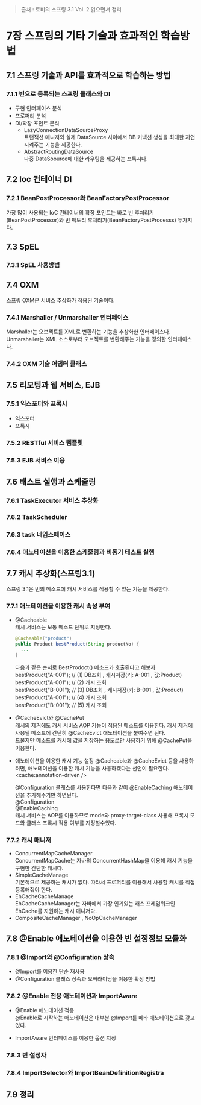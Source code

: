 > 출처 : 토비의 스프링 3.1 Vol. 2 읽으면서 정리

# 7장 스프링의 기타 기술과 효과적인 학습방법
## 7.1 스프링 기술과 API를 효과적으로 학습하는 방법
### 7.1.1 빈으로 등록되는 스프링 클래스와 DI
- 구현 인터페이스 분석
- 프로퍼티 분석
- DI/확장 포인트 분석
    * LazyConnectionDataSourceProxy   
        트랜잭션 매니저와 실제 DataSource 사이에서 DB 커넥션 생성을 최대한 지연시켜주는 기능을 제공한다.
    * AbstractRoutingDataSource   
        다중 DataSoource에 대한 라우팅을 제공하는 프록시다.
    
## 7.2 Ioc 컨테이너 DI
### 7.2.1 BeanPostProcessor와 BeanFactoryPostProcessor
가장 많이 사용되는 IoC 컨테이너의 확장 포인트는 바로 빈 후처리기(BeanPostProcessor)와 
빈 팩토리 후처리기(BeanFactoryPostProcesss) 두가지다.    
        
## 7.3 SpEL
### 7.3.1 SpEL 사용방법

## 7.4 OXM
스프링 OXM은 서비스 추상화가 적용된 기술이다. 

### 7.4.1 Marshaller / Unmarshaller 인터페이스
Marshaller는 오브젝트를 XML로 변환하는 기능을 추상화한 인터페이스다.  
Unmarshaller는 XML 소스로부터 오브젝트를 변환해주는 기능을 정의한 인터페이스다.

### 7.4.2 OXM 기술 어댑터 클래스

## 7.5 리모팅과 웹 서비스, EJB
### 7.5.1 익스포터와 프록시
- 익스포터
- 프록시
### 7.5.2 RESTful 서비스 템플릿
### 7.5.3 EJB 서비스 이용

## 7.6 태스트 실행과 스케줄링
### 7.6.1 TaskExecutor 서비스 추상화
### 7.6.2 TaskScheduler
### 7.6.3 task 네임스페이스
### 7.6.4 애노테이션을 이용한 스케줄링과 비동기 태스트 실행

## 7.7 캐시 추상화(스프링3.1)
스프링 3.1은 빈의 메소드에 캐시 서비스를 적용할 수 있는 기능을 제공한다.

### 7.7.1 애노테이션을 이용한 캐시 속성 부여
- @Cacheable   
    캐시 서비스는 보통 메소드 단위로 지정한다.
    ```java
    @Cacheable("product")
    public Product bestProduct(String productNo) {
      ...
    }
    ```
  
  다음과 같은 순서로 BestProdoct() 메소드가 호출된다고 해보자   
  bestProduct("A-001"); // (1) DB조회 , 캐시저장(키: A-001 , 값:Product)  
  bestProduct("A-001"); // (2) 캐시 조회    
  bestProduct("B-001"); // (3) DB조회 , 캐시저장(키: B-001 , 값:Product)  
  bestProduct("A-001"); // (4) 캐시 조회  
  bestProduct("B-001"); // (5) 캐시 조회
  
- @CacheEvict와 @CachePut  
    캐시의 제거에도 캐시 서비스 AOP 기능이 적용된 메소드를 이용한다.
    캐시 제거에 사용될 메소드에 간단히 @CacheEvict 애노테이션을 붙여주면 된다.  
    드물지만 메소드를 캐시에 값을 저장하는 용도로만 사용하기 위해 @CachePut을 이용한다.

- 애노테이션을 이용한 캐시 기능 설정
    @Cacheable과 @CacheEvict 등을 사용하려면, 애노테이션을 이용한 캐시 기능을 사용하겠다는 선언이 필요한다.  
    <cache:annotation-driven />  
    
    @Configuration 클래스를 사용한다면 다음과 같이 @EnableCaching 애노테이션을 추가해주기만 하면된다.  
    @Configuration  
    @EnableCaching  
    캐시 서비스는 AOP를 이용하므로 mode와 proxy-target-class 사용해 프록시 모드와 클래스 프록시 적용 여부를 지정할수있다.
    
### 7.7.2 캐시 매니저
- ConcurrentMapCacheManager   
    ConcurrentMapCache는 자바의 ConcurrentHashMap을 이용해 캐시 기능을 구현한 간단한 캐시다.
- SimpleCacheManage  
    기본적으로 제공하는 캐시가 없다. 따라서 프로퍼티를 이용해서 사용할 캐시를 직접 등록해줘야 한다.
- EhCacheCacheManage   
    EhCacheCacheManager는 자바에서 가장 인기있는 캐스 프레임워크인 EhCache를 지원하는 캐시 매니저다.        
- CompositeCacheManager , NoOpCacheManager    
    
## 7.8 @Enable 애노테이션을 이용한 빈 설정정보 모듈화
### 7.8.1 @Import와 @Configuration 상속
- @Import를 이용한 단순 재사용
- @Configuration 클래스 상속과 오버라이딩을 이용한 확장 방법

### 7.8.2 @Enable 전용 애노테이션과 ImportAware
- @Enable 애노테이션 적용  
    @Enable로 시작하는 애노테이션은 대부분 @Import를 메타 애노테이션으로 갖고 있다.
    
- ImportAware 인터페이스를 이용한 옵션 지정    

### 7.8.3 빈 설정자
### 7.8.4 ImportSelector와 ImportBeanDefinitionRegistra
## 7.9 정리
    
    
   
  


